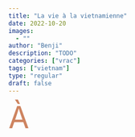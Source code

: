 ```yaml
---
title: "La vie à la vietnamienne"
date: 2022-10-20
images:
  - ""
author: "Benji"
description: "TODO"
categories: ["vrac"]
tags: ["vietnam"]
type: "regular"
draft: false
---
```


<span style="color:#ce8460; font-size: 60px; display: inline-block; float: left; line-height: 0.5; margin: 15px 15px 15px 0">À</span> 
